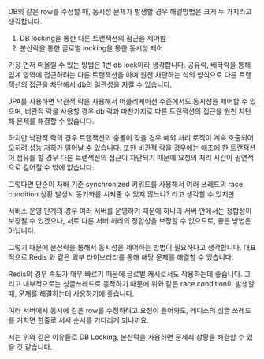 DB의 같은 row를 수정할 때, 동시성 문제가 발생할 경우 해결방법은 크게 두 가지라고 생각합니다.

1. DB locking을 통한 다른 트랜잭션의 접근을 제어함
2. 분산락을 통한 글로벌 locking을 통한 동시성 제어

가장 먼저 떠올릴 수 있는 방법은 1번 db lock이라 생각합니다.
공유락, 배타락을 통해 임계 영역에 접근하려는 다른 트랜잭션을 아예 원천 차단하는 식의 방식으로 다른 트랜잭션의 접근을 차단해서 db의 일관성을 지킬 수 있습니다.

JPA를 사용하면 낙관적 락을 사용해서 어플리케이션 수준에서도 동시성을 제어할 수 있으며, 비관적 락을 사용할 경우 db 락과 마찬가지로 다른 트랜잭션의 접근을 원천 차단해 문제를 해결할 수 있습니다.

하지만 낙관적 락의 경우 트랜잭션의 충돌이 잦을 경우 예외 처리 로직이 계속 호출되어 오히려 성능 저하가 일어날 수 있습니다.
또한 비관적 락을 경우에는 애초에 한 트랜잭션이 점유를 할 경우 다른 트랜잭션의 접근이 차단되기 때문에 요청의 처리 시간이 필연적으로 길어질 수 밖에 없습니다.


그렇다면 단순이 자바 기준 synchronized 키워드를 사용해서 여러 쓰레드의 race condition 상황 발생시 동기화를 시켜줄 수 있지 않느냐? 
라고 생각할 수 있지만

서비스 운영 단계의 경우 여러 서버를 운영하기 때문에 하나의 서버 안에서는 정합성이 보장될 수 있겠으나, 서로 다른 서버 끼리의 정합성을 보장할 수 없으므로, 좋은 방법은 아닙니다.

그렇기 때문에 분산락을 통해서 동시성을 제어하는 방법이 필요하다고 생각합니다.
대표적으로 Redis 와 같은 외부 라이브러리를 통해 해당 문제를 해결할 수 있습니다.

Redis의 경우 속도가 매우 빠르기 때문에 글로벌 캐시로서도 작용하는데 좋습니다.
그리고 내부적으로는 싱글쓰레드로 동작하기 때문에 위와 같은 race condition이 발생할 때, 문제를 해결하는데 사용하기에 좋습니다.

여러 서버에서 동시에 같은 row를 수정하려고 요청이 들어와도, 레디스의 싱글 쓰레드를 거치면 한줄로 서서 순서를 기다리게 되니까요.

저는 위와 같은 이유들로 DB Locking, 분산락을 사용하면 문제싀 상황을 해결할 수 있을 것 같습니다.
